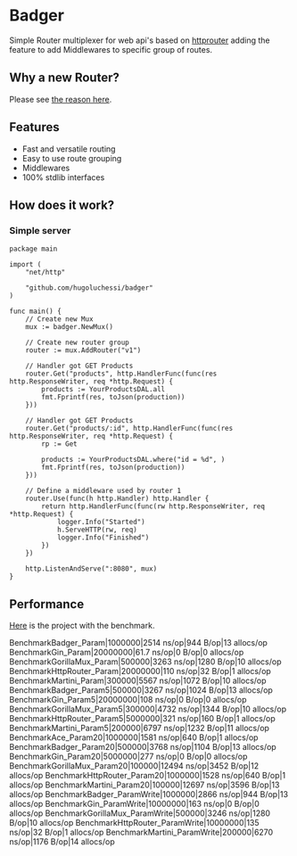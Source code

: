 # Badger
Simple Router multiplexer for web api's based on [httprouter](https://github.com/julienschmidt/httprouter) adding the feature to add Middlewares to specific group of routes.

## Why a new Router?
Please see [the reason here](https://gist.github.com/hugoluchessi/db89f6f0fae0aced6251153bb97ee485).

## Features
* Fast and versatile routing
* Easy to use route grouping
* Middlewares
* 100% stdlib interfaces

## How does it work?
### Simple server

``` golang
package main

import (
	"net/http"

	"github.com/hugoluchessi/badger"
)

func main() {
	// Create new Mux
	mux := badger.NewMux()

	// Create new router group
	router := mux.AddRouter("v1")

	// Handler got GET Products
	router.Get("products", http.HandlerFunc(func(res http.ResponseWriter, req *http.Request) {
		products := YourProductsDAL.all
		fmt.Fprintf(res, toJson(production))
	}))

	// Handler got GET Products
	router.Get("products/:id", http.HandlerFunc(func(res http.ResponseWriter, req *http.Request) {
		rp := Get

		products := YourProductsDAL.where("id = %d", )
		fmt.Fprintf(res, toJson(production))
	}))

	// Define a middleware used by router 1
	router.Use(func(h http.Handler) http.Handler {
		return http.HandlerFunc(func(rw http.ResponseWriter, req *http.Request) {
			logger.Info("Started")
			h.ServeHTTP(rw, req)
			logger.Info("Finished")
		})
	})

	http.ListenAndServe(":8080", mux)
}

```

## Performance
[Here](https://github.com/hugoluchessi/go-http-routing-benchmark) is the project with the benchmark.

BenchmarkBadger_Param|1000000|2514 ns/op|944 B/op|13 allocs/op
BenchmarkGin_Param|20000000|61.7 ns/op|0 B/op|0 allocs/op
BenchmarkGorillaMux_Param|500000|3263 ns/op|1280 B/op|10 allocs/op
BenchmarkHttpRouter_Param|20000000|110 ns/op|32 B/op|1 allocs/op
BenchmarkMartini_Param|300000|5567 ns/op|1072 B/op|10 allocs/op
BenchmarkBadger_Param5|500000|3267 ns/op|1024 B/op|13 allocs/op
BenchmarkGin_Param5|20000000|108 ns/op|0 B/op|0 allocs/op
BenchmarkGorillaMux_Param5|300000|4732 ns/op|1344 B/op|10 allocs/op
BenchmarkHttpRouter_Param5|5000000|321 ns/op|160 B/op|1 allocs/op
BenchmarkMartini_Param5|200000|6797 ns/op|1232 B/op|11 allocs/op
BenchmarkAce_Param20|1000000|1581 ns/op|640 B/op|1 allocs/op
BenchmarkBadger_Param20|500000|3768 ns/op|1104 B/op|13 allocs/op
BenchmarkGin_Param20|5000000|277 ns/op|0 B/op|0 allocs/op
BenchmarkGorillaMux_Param20|100000|12494 ns/op|3452 B/op|12 allocs/op
BenchmarkHttpRouter_Param20|1000000|1528 ns/op|640 B/op|1 allocs/op
BenchmarkMartini_Param20|100000|12697 ns/op|3596 B/op|13 allocs/op
BenchmarkBadger_ParamWrite|1000000|2866 ns/op|944 B/op|13 allocs/op
BenchmarkGin_ParamWrite|10000000|163 ns/op|0 B/op|0 allocs/op
BenchmarkGorillaMux_ParamWrite|500000|3246 ns/op|1280 B/op|10 allocs/op
BenchmarkHttpRouter_ParamWrite|10000000|135 ns/op|32 B/op|1 allocs/op
BenchmarkMartini_ParamWrite|200000|6270 ns/op|1176 B/op|14 allocs/op